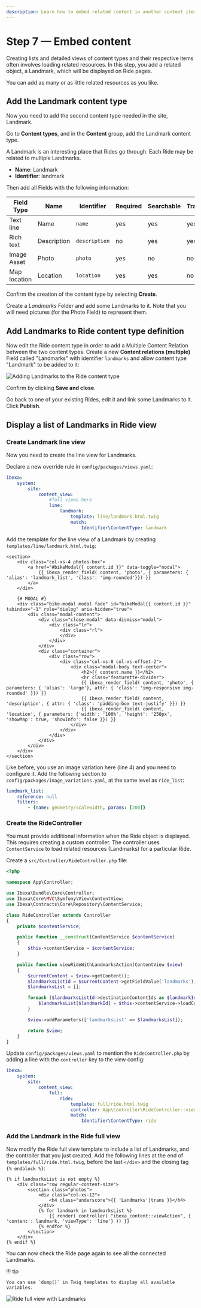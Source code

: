 ```yaml
---
description: Learn how to embed related content in another content item's template.
---
```


# Step 7 — Embed content

Creating lists and detailed views of content types and their respective items often involves loading related resources.
In this step, you add a related object, a Landmark, which will be displayed on Ride pages.

You can add as many or as little related resources as you like.

## Add the Landmark content type

Now you need to add the second content type needed in the site, Landmark.

Go to **Content types**, and in the **Content** group, add the Landmark content type.

A Landmark is an interesting place that Rides go through. Each Ride may be related to multiple Landmarks.

- **Name**: Landmark
- **Identifier**: landmark

Then add all Fields with the following information: 

| Field Type   | Name             | Identifier       |  Required | Searchable | Translatable |
| ------------ | ---------------- | ---------------- | --------- | ---------- | ------------ |
| Text line    | Name             | `name`           | yes       | yes        | yes          |
| Rich text    | Description      | `description`    | no        | yes        | yes          |
| Image Asset  | Photo            | `photo`          | yes       | no         | no           |
| Map location | Location         | `location`       | yes       | yes        | no           |

Confirm the creation of the content type by selecting **Create**.

Create a *Landmarks* Folder and add some Landmarks to it.
Note that you will need pictures (for the Photo Field) to represent them.

## Add Landmarks to Ride content type definition

Now edit the Ride content type in order to add a Multiple Content Relation between the two content types.
Create a new **Content relations (multiple)** Field called "Landmarks" with identifier `landmarks` and allow content type "Landmark" to be added to it:

![Adding Landmarks to the Ride content type](bike_ride_adding_landmarks_to_the_ride_content_type.png "Adding a relation between the Ride and the Landmark using Content Relations (multiple)")

Confirm by clicking **Save and close**.

Go back to one of your existing Rides, edit it and link some Landmarks to it.
Click **Publish**.

## Display a list of Landmarks in Ride view

### Create Landmark line view

Now you need to create the line view for Landmarks.

Declare a new override rule in `config/packages/views.yaml`:

``` yaml
ibexa:
    system:
        site:
            content_view:
                #full views here
                line:
                    landmark:
                        template: line/landmark.html.twig
                        match:
                            Identifier\ContentType: landmark
```

Add the template for the line view of a Landmark by creating `templates/line/landmark.html.twig`:

``` html+twig hl_lines="4"
<section>
    <div class="col-xs-4 photos-box">
        <a href="#bikeModal{{ content.id }}" data-toggle="modal">
            {{ ibexa_render_field( content, 'photo', { parameters: { 'alias': 'landmark_list', 'class': 'img-rounded'}}) }}
        </a>
    </div>

    {# MODAL #}
    <div class="bike-modal modal fade" id="bikeModal{{ content.id }}" tabindex="-1" role="dialog" aria-hidden="true">
        <div class="modal-content">
            <div class="close-modal" data-dismiss="modal">
                <div class="lr">
                    <div class="rl">
                    </div>
                </div>
            </div>
            <div class="container">
                <div class="row">
                    <div class="col-xs-8 col-xs-offset-2">
                        <div class="modal-body text-center">
                            <h2>{{ content.name }}</h2>
                            <hr class="featurette-divider">
                            {{ ibexa_render_field( content, 'photo', { parameters: { 'alias': 'large'}, attr: { 'class': 'img-responsive img-rounded' }}) }}
                            {{ ibexa_render_field( content, 'description', { attr: { 'class': 'padding-box text-justify' }}) }}
                            {{ ibexa_render_field( content, 'location', { parameters: {'width': '100%', 'height': '250px', 'showMap': true, 'showInfo': false }}) }}
                        </div>
                    </div>
                </div>
            </div>
        </div>
    </div>
</section>
```

Like before, you use an image variation here (line 4) and you need to configure it.
Add the following section to `config/packages/image_variations.yaml`, at the same level as `ride_list`:

``` yaml
landmark_list:
    reference: null
    filters:
        - {name: geometry/scalewidth, params: [200]}
```

### Create the RideController

You must provide additional information when the Ride object is displayed.
This requires creating a custom controller.
The controller uses `ContentService` to load related resources (Landmarks) for a particular Ride.

Create a `src/Controller/RideController.php` file:

``` php
<?php

namespace App\Controller;

use Ibexa\Bundle\Core\Controller;
use Ibexa\Core\MVC\Symfony\View\ContentView;
use Ibexa\Contracts\Core\Repository\ContentService;

class RideController extends Controller
{
    private $contentService;

    public function __construct(ContentService $contentService)
    {
        $this->contentService = $contentService;
    }

    public function viewRideWithLandmarksAction(ContentView $view)
    {
        $currentContent = $view->getContent();
        $landmarksListId = $currentContent->getFieldValue('landmarks');
        $landmarksList = [];

        foreach ($landmarksListId->destinationContentIds as $landmarkId) {
            $landmarksList[$landmarkId] = $this->contentService->loadContent($landmarkId);
        }

        $view->addParameters(['landmarksList' => $landmarksList]);

        return $view;
    }
}
```

Update `config/packages/views.yaml` to mention the `RideController.php` by adding a line with the `controller` key to the view config:

``` yaml hl_lines="8"
ibexa:
    system:
        site:
            content_view:
                full:
                    ride:
                        template: full/ride.html.twig
                        controller: App\Controller\RideController::viewRideWithLandmarksAction
                        match:
                            Identifier\ContentType: ride
```

### Add the Landmark in the Ride full view

Now modify the Ride full view template to include a list of Landmarks, and the controller that you just created.
Add the following lines at the end of `templates/full/ride.html.twig`, before the last `</div>` and the closing tag `{% endblock %}`:

``` html+twig
{% if landmarksList is not empty %}
    <div class="row regular-content-size">
        <section class="photos">
            <div class="col-xs-12">
                <h4 class="underscore">{{ 'Landmarks'|trans }}</h4>
            </div>
            {% for landmark in landmarksList %}
                {{ render( controller( "ibexa_content::viewAction", { 'content': landmark, 'viewType': 'line'} )) }}
            {% endfor %}
        </section>
    </div>
{% endif %}
```

You can now check the Ride page again to see all the connected Landmarks.


!!! tip

    You can use `dump()` in Twig templates to display all available variables.

![Ride full view with Landmarks](bike_tutorial_ride_with_landmarks.png)
